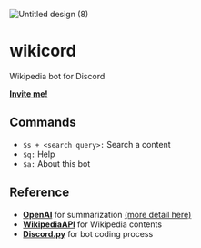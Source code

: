 ![Untitled design (8)](https://user-images.githubusercontent.com/105599214/230263534-bc1309e7-0d22-4240-9748-0105fed0727f.png)

# wikicord
Wikipedia bot for Discord

[**Invite me!**](https://discord.com/api/oauth2/authorize?client_id=1093013007329665105&permissions=292057869312&scope=bot)

## Commands
- ``$s + <search query>:`` Search a content
- ``$q:`` Help
- ``$a:`` About this bot

## Reference
- [**OpenAI**](https://pypi.org/project/openai/) for summarization [(more detail here)](https://platform.openai.com/examples)
- [**WikipediaAPI**](https://pypi.org/project/discord/) for Wikipedia contents
- [**Discord.py**](https://pypi.org/project/discord/) for bot coding process
